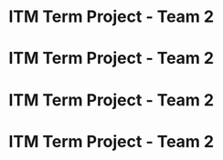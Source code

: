 # ITM Term Project - Team 2
# ITM Term Project - Team 2
# ITM Term Project - Team 2
# ITM Term Project - Team 2
